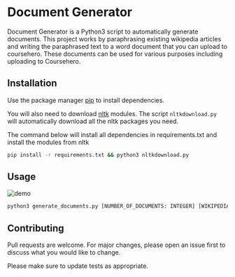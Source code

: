 # Document Generator

Document Generator is a Python3 script to automatically generate documents. This project works by paraphrasing existing wikipedia articles and writing the paraphrased text to a word document that you can upload to coursehero. These documents can be used for various purposes including uploading to Coursehero.

## Installation

Use the package manager [pip](https://pip.pypa.io/en/stable/) to install dependencies.


You will also need to download [nltk](https://www.nltk.org/) modules. The script `nltkdownload.py` will automatically download all the nltk packages you need.


The command below will install all dependencies in requirements.txt and install the modules from nltk
```bash
pip install -r requirements.txt && python3 nltkdownload.py
```
## Usage

![demo](https://github.com/rvaidun/Document-Generator/raw/master/demo.gif)

```python
python3 generate_documents.py [NUMBER_OF_DOCUMENTS: INTEGER] [WIKIPEDIA_ARTICLE_TITLE]
```

## Contributing

Pull requests are welcome. For major changes, please open an issue first to discuss what you would like to change.

Please make sure to update tests as appropriate.
